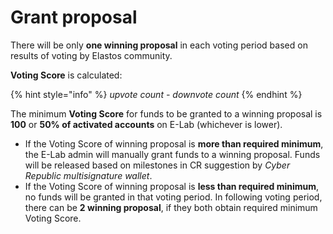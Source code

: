 # Grant proposal

There will be only **one winning proposal** in each voting period based on results of voting by Elastos community.

**Voting Score** is calculated:

{% hint style="info" %}
_upvote count - downvote count_
{% endhint %}



The minimum **Voting Score** for funds to be granted to a winning proposal is **100** or **50% of activated accounts** on E-Lab (whichever is lower).

* If the Voting Score of winning proposal is **more than required minimum**, the E-Lab admin will manually grant funds to a winning proposal. Funds will be released based on milestones in CR suggestion by _Cyber Republic multisignature wallet_.
* If the Voting Score of winning proposal is **less than required minimum**, no funds will be granted in that voting period. In following voting period, there can be **2 winning proposal**, if they both obtain required minimum Voting Score.

